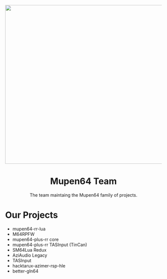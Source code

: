 <p align="center">
  <img width="512" align="center" src="https://github.com/user-attachments/assets/c0666e58-f792-4cd8-9083-ac82512b1281">
</p>

<h1 align="center">
  Mupen64 Team
</h1>

<p align="center">
  The team maintaing the Mupen64 family of projects.
</p>

# Our Projects

- mupen64-rr-lua
- M64RPFW
- mupen64-plus-rr core
- mupen64-plus-rr TASInput (TinCan)
- SM64Lua Redux
- AziAudio Legacy
- TASInput
- hacktarux-azimer-rsp-hle
- better-gln64

